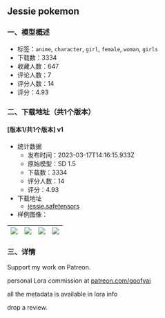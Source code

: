## Jessie pokemon
### 一、模型概述

- 标签：`anime`, `character`, `girl`, `female`, `woman`, `girls`
- 下载数：3334
- 收藏人数：647
- 评论人数：7
- 评分人数：14
- 评分：4.93

### 二、下载地址（共1个版本）

#### [版本1/共1个版本] v1

- 统计数据
  - 发布时间：2023-03-17T14:16:15.933Z
  - 原始模型：SD 1.5
  - 下载数：3334
  - 评分人数：14
  - 评分：4.93
- 下载地址
  - [jessie.safetensors](https://civitai.com/api/download/models/24575)
- 样例图像：

| <img src="https://image.civitai.com/xG1nkqKTMzGDvpLrqFT7WA/be38f40a-77a7-42f7-d48d-c3b9f0411200/width=450/494948.jpeg" /> | <img src="https://image.civitai.com/xG1nkqKTMzGDvpLrqFT7WA/43489d24-75a5-4698-3945-2aebc522e500/width=450/267701.jpeg" /> | <img src="https://image.civitai.com/xG1nkqKTMzGDvpLrqFT7WA/87d80cfd-f11f-4940-b921-65fe35337500/width=450/267702.jpeg" /> | <img src="https://image.civitai.com/xG1nkqKTMzGDvpLrqFT7WA/3b73c4aa-48db-48bd-c917-5aee83065500/width=450/268849.jpeg" /> |
| ---- | ---- | ---- | ---- |


### 三、详情
<p>Support my work on Patreon.</p><p>personal Lora commission at <a target="_blank" rel="ugc" href="http://patreon.com/goofyai">patreon.com/goofyai</a></p><p>all the metadata is available in lora info</p><p>drop a review.</p><p></p>